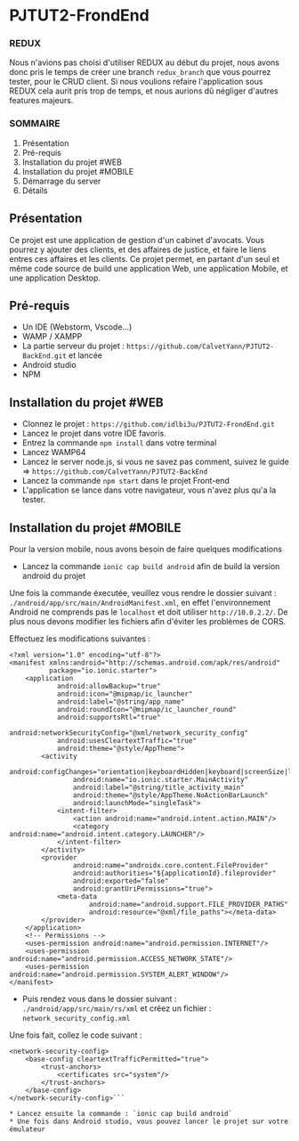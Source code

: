 # PJTUT2-FrondEnd

### REDUX
Nous n'avions pas choisi d'utiliser REDUX au début du projet, nous avons donc pris le temps de créer une branch `redux_branch` que vous pourrez tester, pour le CRUD client. 
Si nous voulions refaire l'application sous REDUX cela aurit pris trop de temps, et nous aurions dû négliger d'autres features majeurs. 


### SOMMAIRE 

1. Présentation
2. Pré-requis
3. Installation du projet #WEB
4. Installation du projet #MOBILE
5. Démarrage du server
6. Détails

## Présentation 
Ce projet est une application de gestion d'un cabinet d'avocats. 
Vous pourrez y ajouter des clients, et des affaires de justice, et faire le liens entres ces affaires et les clients.
Ce projet permet, en partant d'un seul et même code source de build une application Web, une application Mobile, et une application Desktop.

## Pré-requis

* Un IDE (Webstorm, Vscode...)
* WAMP / XAMPP
* La partie serveur du projet : `https://github.com/CalvetYann/PJTUT2-BackEnd.git` et lancée
* Android studio
* NPM

## Installation du projet #WEB

* Clonnez le projet : `https://github.com/idlbi3u/PJTUT2-FrondEnd.git`
* Lancez le projet dans votre IDE favoris. 
* Entrez la commande `npm install` dans votre terminal 
* Lancez WAMP64
* Lancez le server node.js, si vous ne savez pas comment, suivez le guide => `https://github.com/CalvetYann/PJTUT2-BackEnd`
* Lancez la commande `npm start` dans le projet Front-end
* L'application se lance dans votre navigateur, vous n'avez plus qu'a la tester.


## Installation du projet #MOBILE

Pour la version mobile, nous avons besoin de faire quelques modifications

* Lancez la commande `ionic cap build android` afin de build la version android du projet

Une fois la commande éxecutée, veuillez vous rendre le dossier suivant : `./android/app/src/main/AndroidManifest.xml`, en effet l'environnement Android ne comprends pas le `localhost` et doit utiliser `http://10.0.2.2/`. De plus nous devons modifier les fichiers afin d'éviter les problèmes de CORS.

Effectuez les modifications suivantes : 
```
<?xml version="1.0" encoding="utf-8"?>
<manifest xmlns:android="http://schemas.android.com/apk/res/android"
          package="io.ionic.starter">
    <application
            android:allowBackup="true"
            android:icon="@mipmap/ic_launcher"
            android:label="@string/app_name"
            android:roundIcon="@mipmap/ic_launcher_round"
            android:supportsRtl="true"
            android:networkSecurityConfig="@xml/network_security_config"
            android:usesCleartextTraffic="true"
            android:theme="@style/AppTheme">
        <activity
                android:configChanges="orientation|keyboardHidden|keyboard|screenSize|locale|smallestScreenSize|screenLayout|uiMode"
                android:name="io.ionic.starter.MainActivity"
                android:label="@string/title_activity_main"
                android:theme="@style/AppTheme.NoActionBarLaunch"
                android:launchMode="singleTask">
            <intent-filter>
                <action android:name="android.intent.action.MAIN"/>
                <category android:name="android.intent.category.LAUNCHER"/>
            </intent-filter>
        </activity>
        <provider
                android:name="androidx.core.content.FileProvider"
                android:authorities="${applicationId}.fileprovider"
                android:exported="false"
                android:grantUriPermissions="true">
            <meta-data
                    android:name="android.support.FILE_PROVIDER_PATHS"
                    android:resource="@xml/file_paths"></meta-data>
        </provider>
    </application>
    <!-- Permissions -->
    <uses-permission android:name="android.permission.INTERNET"/>
    <uses-permission android:name="android.permission.ACCESS_NETWORK_STATE"/>
    <uses-permission android:name="android.permission.SYSTEM_ALERT_WINDOW"/>
</manifest>
```


* Puis rendez vous dans le dossier suivant : `./android/app/src/main/rs/xml` et créez un fichier : `network_security_config.xml`

Une fois fait, collez le code suivant : 
```<?xml version="1.0" encoding="utf-8"?>
<network-security-config>
    <base-config cleartextTrafficPermitted="true">
        <trust-anchors>
            <certificates src="system"/>
        </trust-anchors>
    </base-config>
</network-security-config>```

* Lancez ensuite la commande : `ionic cap build android`
* Une fois dans Android studio, vous pouvez lancer le projet sur votre émulateur

